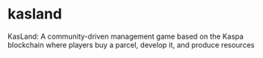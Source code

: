 # kasland
KasLand: A community-driven management game based on the Kaspa blockchain where players buy a parcel, develop it, and produce resources

